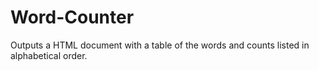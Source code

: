 # Word-Counter
Outputs a HTML document with a table of the words and counts listed in alphabetical order.
